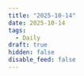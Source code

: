 ```yaml
---
title: "2025-10-14"
date: 2025-10-14
tags:
  - Daily
draft: true
hidden: false
disable_feed: false
---
```


